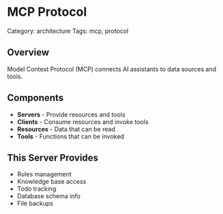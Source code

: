 # MCP Protocol
Category: architecture
Tags: mcp, protocol

## Overview
Model Context Protocol (MCP) connects AI assistants to data sources and tools.

## Components
- **Servers** - Provide resources and tools
- **Clients** - Consume resources and invoke tools
- **Resources** - Data that can be read
- **Tools** - Functions that can be invoked

## This Server Provides
- Rules management
- Knowledge base access
- Todo tracking
- Database schema info
- File backups 
